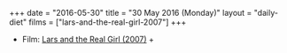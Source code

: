 +++
date = "2016-05-30"
title = "30 May 2016 (Monday)"
layout = "daily-diet"
films = ["lars-and-the-real-girl-2007"]
+++

<ul>
<li class="entry films">Film: <a href="/films/lars-and-the-real-girl-2007">Lars and the Real Girl (2007)</a> +</li>
</ul>